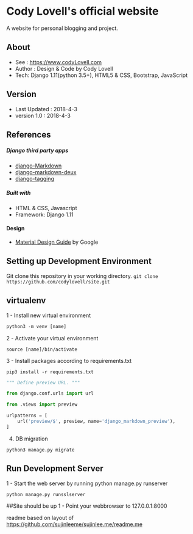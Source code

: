 # Cody Lovell's official website
A website for personal blogging and project.

## About
- See : https://www.codyLovell.com
- Author : Design & Code by Cody Lovell
- Tech: Django 1.11(python 3.5+), HTML5 & CSS, Bootstrap, JavaScript

## Version
- Last Updated : 2018-4-3
- version 1.0 : 2018-4-3

## References
##### Django third party apps
* [django-Markdown](https://github.com/klen/django_markdown)
* [django-markdown-deux](https://github.com/trentm/django-markdown-deux)
* [django-tagging](https://github.com/brosner/django-tagging)

##### Built with
* HTML & CSS, Javascript
* Framework: Django 1.11

#### Design
* [Material Design Guide](https://material.io/) by Google

## Setting up Development Environment
Git clone this repository in your working directory.
`git clone https://github.com/codylovell/site.git`

## virtualenv
1 - Install new virtual environment
```python
python3 -m venv [name]
```

2 - Activate your virtual environment
```
source [name]/bin/activate
```

3 - Install packages according to requirements.txt
```
pip3 install -r requirements.txt
```

```python
""" Define preview URL. """

from django.conf.urls import url

from .views import preview

urlpatterns = [
    url('preview/$', preview, name='django_markdown_preview'),
]
```
4. DB migration
```
python3 manage.py migrate
```

## Run Development Server
1 - Start the web server by running python manage.py runserver
```
python manage.py runsslserver
```

##Site should be up
1 - Point your webbrowser to 127.0.0.1:8000


readme based on layout of https://github.com/sujinleeme/sujinlee.me/readme.me
